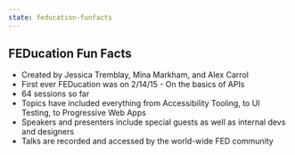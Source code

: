 ```yaml
---
state: feducation-funfacts
---
```

## FEDucation Fun Facts

* Created by Jessica Tremblay, Mina Markham, and Alex Carrol
* First ever FEDucation was on 2/14/15 - On the basics of APIs
* 64 sessions so far
* Topics have included everything from Accessibility Tooling, to UI Testing, to Progressive Web Apps
* Speakers and presenters include special guests as well as internal devs and designers
* Talks are recorded and accessed by the world-wide FED community
